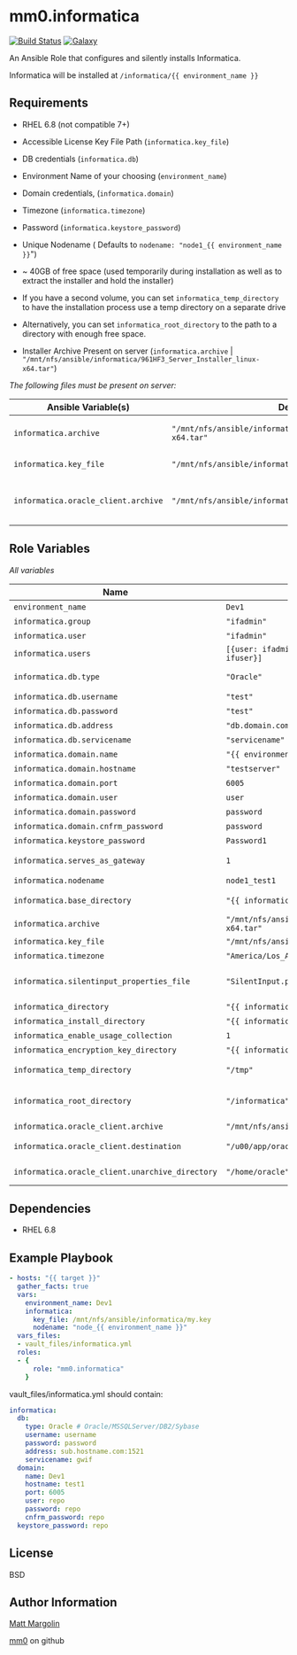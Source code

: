 mm0.informatica
===============

[![Build Status](https://travis-ci.org/mm0/ansible-role-informatica.svg?branch=master)](https://travis-ci.org/mm0/ansible-role-informatica) [![Galaxy](https://img.shields.io/badge/galaxy-mm0.informatica-blue.svg?style=flat)](https://galaxy.ansible.com/mm0/informatica)


An Ansible Role that configures and silently installs Informatica.

Informatica will be installed at `/informatica/{{ environment_name }}`

Requirements
------------

* RHEL 6.8 (not compatible 7+)
* Accessible License Key File Path (`informatica.key_file`)
* DB credentials (`informatica.db`)
* Environment Name of your choosing (`environment_name`)
* Domain credentials, (`informatica.domain`)
* Timezone (`informatica.timezone`)
* Password (`informatica.keystore_password`)
* Unique Nodename ( Defaults to `nodename: "node1_{{ environment_name }}`")

* ~ 40GB of free space (used temporarily during installation as well as to extract the installer and hold the installer)
* If you have a second volume, you can set `informatica_temp_directory` to have the installation process use a temp directory on a separate drive
* Alternatively, you can set `informatica_root_directory` to the path to a directory with enough free space.
* Installer Archive Present on server (`informatica.archive` | `"/mnt/nfs/ansible/informatica/961HF3_Server_Installer_linux-x64.tar"`)


*The following files must be present on server:*

| Ansible Variable(s)  | Default Value       | Description          |
|-------------------|---------------------|----------------------|
| `informatica.archive` | `"/mnt/nfs/ansible/informatica/961HF3_Server_Installer_linux-x64.tar"` | Location of Installer archive |
| `informatica.key_file` | `"/mnt/nfs/ansible/informatica/my.key"` | Location of Key File |
| `informatica.oracle_client.archive` | `"/mnt/nfs/ansible/informatica/linux.x64_11gR2_client.zip"` | Installer location for oracle client |

Role Variables
--------------

*All variables*

| Name              | Default Value       | Description          |
|-------------------|---------------------|----------------------|
| `environment_name` | `Dev1` | Self Explanatory |
| `informatica.group` | `"ifadmin"` | App Group |
| `informatica.user ` | `"ifadmin"` | App User |
| `informatica.users ` | `[{user: ifadmin,group: ifadmin}, { user: ifuser,group: ifuser}]` | App Users |
| `informatica.db.type` | `"Oracle"` | One of Oracle/MSSQLServer/DB2/Sybase |
| `informatica.db.username` | `"test"` | DB Credentials |
| `informatica.db.password` | `"test"` | DB Credentials |
| `informatica.db.address` | `"db.domain.com:1521"` | DB Address |
| `informatica.db.servicename` | `"servicename"` | DB Servicename |
| `informatica.domain.name` | `"{{ environment_name }}"` | DB Domain name |
| `informatica.domain.hostname` | `"testserver"` | DB Domain hostname |
| `informatica.domain.port` | `6005` | DB Domain port |
| `informatica.domain.user` | `user` | DB Domain User |
| `informatica.domain.password` | `password` | DB Domain Password |
| `informatica.domain.cnfrm_password` | `password` | DB Domain Password Confirm|
| `informatica.keystore_password` | `Password1` | Informatica Keystore Password |
| `informatica.serves_as_gateway` | `1` | Boolean, should serve as gateway node |
| `informatica.nodename` | `node1_test1` | Name of node |
| `informatica.base_directory` | `"{{ informatica_root_directory }}/{{ environment_name }}"` | Base directory for installation of Informatica |
| `informatica.archive` | `"/mnt/nfs/ansible/informatica/961HF3_Server_Installer_linux-x64.tar"` | Location of Installer archive |
| `informatica.key_file` | `"/mnt/nfs/ansible/informatica/my.key"` | Location of Key File |
| `informatica.timezone` | `"America/Los_Angeles"` | Timezone for app |
| `informatica.silentinput_properties_file` | `"SilentInput.properties.j2"` | Name of silentinput.properties template file to use for silent install |
| `informatica_directory` | `"{{ informatica.base_directory }}/sw"` | Software directory |
| `informatica_install_directory` | `"{{ informatica.base_directory }}/install_dir"` | Install directory |
| `informatica_enable_usage_collection` | `1` | Required for silent install |
| `informatica_encryption_key_directory` | `"{{ informatica_directory }}/isp/config/keys"` | Location of keys |
| `informatica_temp_directory` | `"/tmp"` | Pointer to temp directory incase /tmp is full |
| `informatica_root_directory` | `"/informatica"` | Root dir for all different environment installations of Informatica |
| `informatica.oracle_client.archive` | `"/mnt/nfs/ansible/informatica/linux.x64_11gR2_client.zip"` | Installer location for oracle client |
| `informatica.oracle_client.destination` | `"/u00/app/oracle"` | Destination location for oracle client |
| `informatica.oracle_client.unarchive_directory` | `"/home/oracle"` | Directory used for oracle client configuration pre-install |

Dependencies
------------
- RHEL 6.8

Example Playbook
----------------

```yaml
- hosts: "{{ target }}"
  gather_facts: true
  vars:
    environment_name: Dev1
    informatica:
      key_file: /mnt/nfs/ansible/informatica/my.key
      nodename: "node_{{ environment_name }}"
  vars_files:
  - vault_files/informatica.yml
  roles:
  - {
      role: "mm0.informatica"
    }
```

vault_files/informatica.yml should contain:
```yaml
informatica:
  db:
    type: Oracle # Oracle/MSSQLServer/DB2/Sybase
    username: username
    password: password
    address: sub.hostname.com:1521
    servicename: gwif
  domain:
    name: Dev1
    hostname: test1
    port: 6005
    user: repo
    password: repo
    cnfrm_password: repo
  keystore_password: repo
```

License
-------

BSD

Author Information
------------------

[Matt Margolin](mailto:matt.margolin@gmail.com)

[mm0](https://github.com/mm0) on github